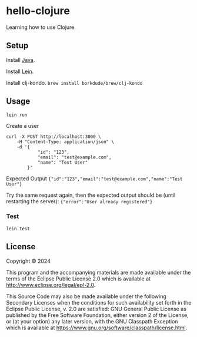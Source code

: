 # hello-clojure
Learning how to use Clojure.

## Setup

Install [Java](https://sdkman.io/install).

Install [Lein](https://leiningen.org/#install).

Install clj-kondo. `brew install borkdude/brew/clj-kondo`

## Usage

`lein run`

Create a user

```curl
curl -X POST http://localhost:3000 \
    -H "Content-Type: application/json" \
    -d '{
            "id": "123",
            "email": "test@example.com",
            "name": "Test User"
        }'
```

Expected Output
`{"id":"123","email":"test@example.com","name":"Test User"}`

Try the same request again, then the expected output should be (until restarting the server):
`{"error":"User already registered"}`

### Test

`lein test`

## License

Copyright © 2024

This program and the accompanying materials are made available under the
terms of the Eclipse Public License 2.0 which is available at
http://www.eclipse.org/legal/epl-2.0.

This Source Code may also be made available under the following Secondary
Licenses when the conditions for such availability set forth in the Eclipse
Public License, v. 2.0 are satisfied: GNU General Public License as published by
the Free Software Foundation, either version 2 of the License, or (at your
option) any later version, with the GNU Classpath Exception which is available
at https://www.gnu.org/software/classpath/license.html.
